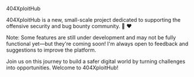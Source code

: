 404XploitHub


404XploitHub is a new, small-scale project dedicated to supporting the offensive security and bug bounty community.
🙂 ❤️

Note: Some features are still under development and may not be fully functional yet—but they're coming soon! I'm always open to feedback and suggestions to improve the platform.

Join us on this journey to build a safer digital world by turning challenges into opportunities.
Welcome to 404XploitHub!
